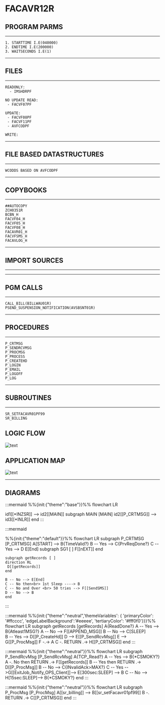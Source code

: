 # FACAVR12R

## PROGRAM PARMS

-----------------------------------------------------------------

    1. STARTTIME I.E(040000)
    2. ENDTIME I.E(200000)
    3. WAITSECONDS I.E(1)

-----------------------------------------------------------------

## FILES

-----------------------------------------------------------------

    READONLY:
      - IMSHDRPF

    NO UPDATE READ:
     - FACVF07PF

    UPDATE:
     - FACVF08PF
     - FACVF11PF
     - AVFCODPF
  
    WRITE:

-----------------------------------------------------------------

## FILE BASED DATASTRUCTURES

-----------------------------------------------------------------

    WCODDS BASED ON AVFCODPF

-----------------------------------------------------------------

## COPYBOOKS

-----------------------------------------------------------------

    ##AUTOCOPY
    ZCH0351R
    BCBN_H
    FACVF04_H
    FACVF05_H
    FACVF08_H
    FACAVR01_H
    FACVFSMS_H
    FACAVLOG_H

-----------------------------------------------------------------

## IMPORT SOURCES

-----------------------------------------------------------------

-----------------------------------------------------------------

## PGM CALLS

-----------------------------------------------------------------

    CALL_BILL(BILLWAU01R)
    PSEND_SUSPENSION_NOTIFICATION(AVSBSNT01R)
-----------------------------------------------------------------

## PROCEDURES

---------------------------------------------------------------

    P_CRTMSG        
    P_SENDRCVMSG    
    P_PROCMSG       
    P_PROCESS       
    P_CREATEHD      
    P_LOGIN         
    P_EMAIL         
    P_LOGOFF        
    P_LOG           
---------------------------------------------------------------

## SUBROUTINES

---------------------------------------------------------------
    SR_SETFACAVR01PF99
    SR_BILLING

## LOGIC FLOW

![text](Flow.png)

## APPLICATION MAP

![text](Whole1.png)

---------------------------------------------------------------

## DIAGRAMS

:::mermaid
%%{init:{"theme":"base"}}%%
   flowchart LR

id1[[*INZSR]] --> id2[[MAIN]]
 subgraph MAIN [MAIN]
id2[[P_CRTMSG]]  --> id3[[*INLR]]
end
:::

:::mermaid

%%{init:{"theme":"default"}}%%
   flowchart LR
   subgraph P_CRTMSG [P_CRTMSG]
    A[START] -->  B{TimeValid?}
        B -- Yes --> C{PrvReqDone?}
        C -- Yes --> D
        E[End]
        subgraph SG1 [ ]
     F[[nEXT]]
    end

    subgraph getRecords [ ]
    direction RL
     D[[getRecords]]
    end
 
    B -- No --> E[End]
    C -- No then<br> 1st Sleep ----> B
    C -- No and Over <br> 50 tries --> F[[SendSMS]]
    D -- No --> B
    end   
:::

:::mermaid
%%{init:{"theme":"neutral",'themeVariables': { 'primaryColor': '#ffcccc', 'edgeLabelBackground':'#eeeee', 'tertiaryColor': '#fff0f0'}}}%%
   flowchart LR
subgraph getRecords [getRecords]
A{ReadDone?}
A -- Yes --> B{Atleast1MSG?}
A -- No --> F[[APPEND_MSG]]
B -- No --> C[SLEEP]  
B -- Yes --> D[[P_CreateHd]]
D --> E[[P_SendRcvMsg]]
E --> G[[P_ProcMsg]]
F -.-> A
C -. RETURN .-> H[[P_CRTMSG]]
end
:::

:::mermaid
%%{init:{"theme":"neutral"}}%%
   flowchart LR
subgraph P_SendRcvMsg [P_SendRcvMsg]
A{TCP_Read?}
A -- Yes --> B{*CSMOKY?}
A -. No then RETURN .-> F[[getRecords]]
B -- Yes then RETURN .-> D[[P_ProcMsg]]
B -- No --> C{INvalidAck>MAX?}
C -- Yes -->G[[ExitJob_Notify_OPS_Client]]--> E[300sec:SLEEP] --> B
C -- No --> H[15sec:SLEEP]--> B{*CSMOKY?}
end
:::

:::mermaid
%%{init:{"theme":"neutral"}}%%
   flowchart LR
subgraph P_ProcMsg [P_ProcMsg]
A[[sr_billing]] --> B[[sr_setFacavr01pf99]]
B -. RETURN .-> C[[P_CRTMSG]]
end
:::
